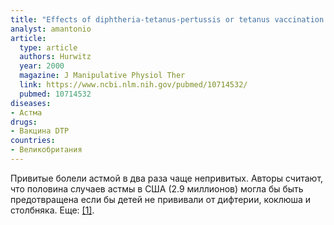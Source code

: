 ```yaml
---
title: "Effects of diphtheria-tetanus-pertussis or tetanus vaccination on allergies and allergy-related respiratory symptoms among children and adolescents in the United States"
analyst: amantonio
article:
  type: article
  authors: Hurwitz
  year: 2000
  magazine: J Manipulative Physiol Ther
  link: https://www.ncbi.nlm.nih.gov/pubmed/10714532/
  pubmed: 10714532
diseases:
- Астма
drugs:
- Вакцина DTP
countries:
- Великобритания
---
```


Привитые болели астмой в два раза чаще непривитых. Авторы считают, что половина случаев астмы в США (2.9 миллионов) могла бы быть предотвращена если бы детей не прививали от дифтерии, коклюша и столбняка. Еще: [[1]](https://www.ncbi.nlm.nih.gov/pubmed/18086216).
